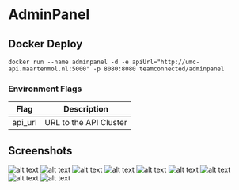 # AdminPanel
## Docker Deploy
```docker run --name adminpanel -d -e apiUrl="http://umc-api.maartenmol.nl:5000" -p 8080:8080 teamconnected/adminpanel```

### Environment Flags
| Flag | Description |
| ------------- | ------------- |
| api_url | URL to the API Cluster |

## Screenshots
![alt text](https://img.maartenmol.nl/d3166768.png)
![alt text](https://img.maartenmol.nl/d5d2d161.png)
![alt text](https://img.maartenmol.nl/0388b232.png)
![alt text](https://img.maartenmol.nl/ce0074ab.png)
![alt text](https://img.maartenmol.nl/b0146636.png)
![alt text](https://img.maartenmol.nl/c4242c63.png)
![alt text](https://img.maartenmol.nl/0e744e8c.png)
![alt text](https://img.maartenmol.nl/410066a3.png)
![alt text](https://img.maartenmol.nl/7eb5058c.png)
